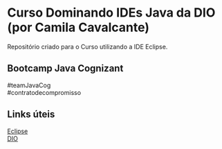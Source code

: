 # Curso Dominando IDEs Java da DIO (por Camila Cavalcante)
Repositório criado para o Curso utilizando a IDE Eclipse.

## Bootcamp Java Cognizant
#teamJavaCog   
#contratodecompromisso  

## Links úteis
[Eclipse](https://www.eclipse.org/downloads/)  
[DIO](https://www.dio.me/)  
